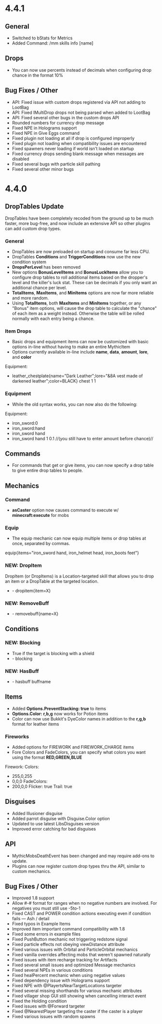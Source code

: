 4.4.1
=====

General
-------

-   Switched to bStats for Metrics
-   Added Command: /mm skills info \[name\]

Drops
-----

-   You can now use percents instead of decimals when configuring drop
chance in the format 10%

Bug Fixes / Other
-----------------

-   API: Fixed issue with custom drops registered via API not adding to
LootBag
-   API: Fixed IMultiDrop drops not being parsed when added to LootBag
-   API: Fixed several other bugs in the custom drops API
-   Rounded numbers for currency drop message
-   Fixed NPE in Holograms support
-   Fixed NPE in Give Eggs command
-   Fixed plugin not loading at all if drop is configured improperly
-   Fixed plugin not loading when compatibility issues are encountered
-   Fixed spawners never loading if world isn't loaded on startup
-   Fixed currency drops sending blank message when messages are
disabled
-   Fixed several bugs with particle skill pathing
-   Fixed several other minor bugs

4.4.0
=====

DropTables Update
-----------------

DropTables have been completely recoded from the ground up to be much
faster, more bug-free, and now include an extensive API so other plugins
can add custom drop types.

### General

-   DropTables are now preloaded on startup and consume far less CPU.
-   DropTables **Conditions** and **TriggerConditions** now use the new
condition system
-   **DropsPerLevel** has been removed
-   New options **BonusLevelItems** and **BonusLuckItems** allow you to
configure drop tables to roll additional items based on the
dropper's level and the killer's luck stat. These can be decimals if
you only want an additional chance per level.
-   **TotalItems**, **MaxItems**, and **MinItems** options are now far
more reliable and more random.
-   Using **TotalItems**, both **MaxItems** and **MinItems** together,
or any "Bonus" item options, will cause the drop table to calculate
the "chance" of each item as a weight instead. Otherwise the table
will be rolled normally with each entry being a chance.

### Item Drops

-   Basic drops and equipment items can now be customized with basic
options in-line without having to make an entire MythicItem
-   Options currently available in-line include **name**, **data**,
**amount**, **lore**, and **color**

<!-- -->

 Equipment:
 - leather_chestplate{name="Dark Leather";lore="&8A vest made of darkened leather";color=BLACK} chest 1 1

### Equipment

-   While the old syntax works, you can now also do the following:

<!-- -->

 Equipment:
 - iron_sword:0
 - iron_sword:hand
 - iron_sword hand
 - iron_sword hand 1 0.1  //(you still have to enter amount before chance)//

Commands
--------

-   For commands that get or give items, you can now specify a drop
table to give entire drop tables to people.

Mechanics
---------

### Command

-   **asCaster** option now causes command to execute w/
**minecraft:execute** for mobs

### Equip

-   The equip mechanic can now equip multiple items or drop tables at
once, separated by commas.

<!-- -->

equip{items="iron_sword hand, iron_helmet head, iron_boots feet"}

### NEW: DropItem

DropItem (or DropItems) is a Location-targeted skill that allows you to
drop an item or a DropTable at the targeted location.

-   \- dropitem{item=X}

### NEW: RemoveBuff

-   \- removebuff{name=X}

Conditions
----------

### NEW: Blocking

-   True if the target is blocking with a shield
-   \- blocking

### NEW: HasBuff

-   \- hasbuff buffname

Items
-----

-   Added **Options.PreventStacking: true** to items
-   **Options.Color: r,b,g** now works for Potion items
-   Color can now use Bukkit's DyeColor names in addition to the
**r,g,b** format for leather items

### Fireworks

-   Added options for FIREWORK and FIREWORK\_CHARGE items
-   Fore Colors and FadeColors, you can specify what colors you want
using the format **RED,GREEN,BLUE**

<!-- -->

Firework:
  Colors:
  - 255,0,255
  - 0,0,0
  FadeColors:
  - 200,0,0
  Flicker: true
  Trail: true

Disguises
---------

-   Added Illusioner disguise
-   Added parrot disguise with Disguise.Color option
-   Updated to use latest LibsDisguises version
-   Improved error catching for bad disguises

API
---

-   MythicMobsDeathEvent has been changed and may require add-ons to
update.
-   Plugins can now register custom drop types thru the API, similar to
custom mechanics.

Bug Fixes / Other
-----------------

-   Improved 1.8 support
-   Allow \#-\# format for ranges when no negative numbers are involved.
For negatives you must still use -5to-1
-   Fixed CAST and POWER condition actions executing even if condition
fails — Ash / detail
-   Fixed typos in Example Items
-   Improved item important command compatibility with 1.8
-   Fixed some errors in example files
-   Fixed PushButton mechanic not triggering redstone signal
-   Fixed particle effects not obeying viewDistance attribute
-   Fixed various issues with Orbital and ParticleOrbital mechanics
-   Fixed vanilla overrides affecting mobs that weren't spawned
naturally
-   Fixed issues with item recharge tracking for Artifacts
-   Fixed several small issues and optimized Message mechanics
-   Fixed several NPEs in various conditions
-   Fixed healPercent mechanic when using negative values
-   Fixed dependency issue with Holograms support
-   Fixed NPE with @PlayertsNearTargetLocations targeter
-   Fixed several missing shorthands for various mechanic attributes
-   Fixed villager shop GUI still showing when cancelling interact event
-   Fixed the Holding condition
-   Fixed issues with @Forward targeter
-   Fixed @NearestPlayer targeting the caster if the caster is a player
-   Fixed various issues with random spawns
